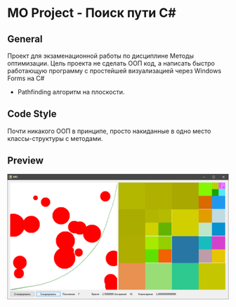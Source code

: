 MO Project - Поиск пути C#
==========================

## General
Проект для экзаменационной работы по дисциплине Методы оптимизации.
Цель проекта не сделать ООП код, а написать быстро работающую программу с простейшей визуализацией через Windows Forms на C#
* Pathfinding алгоритм на плоскости.

## Code Style
Почти никакого ООП в принципе, просто накиданные в одно место классы-структуры с методами.

## Preview
![Destructoid on CPP](https://github.com/rekongstor/MetOp-Proj/blob/master/preview.png)
